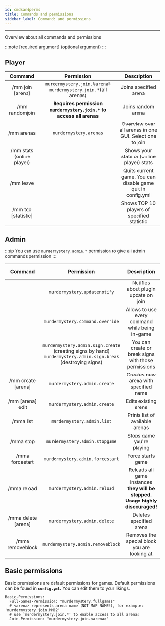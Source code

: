 ```yaml
---
id: cmdsandperms
title: Commands and permissions
sidebar_label: Commands and permissions
---
```

---
Overview about all commands and permissions

:::note
\[required argument\] \(optional argument\)
:::

## Player

| Command | Permission | Description |
| :---: | :---: | :---: |
| /mm join \[arena\] | `murdermystery.join.%arena%` `murdermystery.join.*`\(all arenas\) | Joins specified arena |
| /mm randomjoin | **Requires permission `murdermystery.join.*` to access all arenas** | Joins random arena |
| /mm arenas | `murdermystery.arenas` | Overview over all arenas in one GUI. Select one to join |
| /mm stats \(online player\) |  | Shows your stats or \(online player\) stats |
| /mm leave |  | Quits current game. You can disable game quit in config.yml |
| /mm top \[statistic\] |  | Shows TOP 10 players of specified statistic |

## Admin

:::tip
 You can use `murdermystery.admin.*` permission to give all admin commands permission
:::

| Command | Permission | Description | Valid Executors |
| :---: | :---: | :---: | :---: |
|  | `murdermystery.updatenotify` | Notifies about plugin update on join |  |
|  | `murdermystery.command.override` | Allows to use every command while being in-game |  |
|  | `murdermystery.admin.sign.create` \(creating signs by hand\) `murdermystery.admin.sign.break` \(destroying signs\) | You can create or break signs with those permissions |  |
| /mm create \[arena\] | `murdermystery.admin.create` | Creates new arena with specified name | Player |
| /mm \[arena\] edit | `murdermystery.admin.create` | Edits existing arena | Player |
| /mma list | `murdermystery.admin.list` | Prints list of available arenas | Player/Console |
| /mma stop | `murdermystery.admin.stopgame` | Stops game you're playing | Player |
| /mma forcestart | `murdermystery.admin.forcestart` | Force starts game | Player |
| /mma reload | `murdermystery.admin.reload` |  Reloads all game instances **they will be stopped. Usage highly discouraged!** | Player/Console |
| /mma delete \[arena\] | `murdermystery.admin.delete` | Deletes specified arena | Player |
| /mma removeblock | `murdermystery.admin.removeblock` | Removes the special block you are looking at | Player |

## Basic permissions

Basic premissions are default permissions for games. Default permissions can be found in **`config.yml`.** You can edit them to your likings.

```text
Basic-Permissions:
  Full-Games-Permission: "murdermystery.fullgames"
  # <arena> represents arena name (NOT MAP NAME!), for example: 'murdermystery.join.MM02'
  # use 'murdermystery.join.*' to enable access to all arenas
  Join-Permission: "murdermystery.join.<arena>"
```

